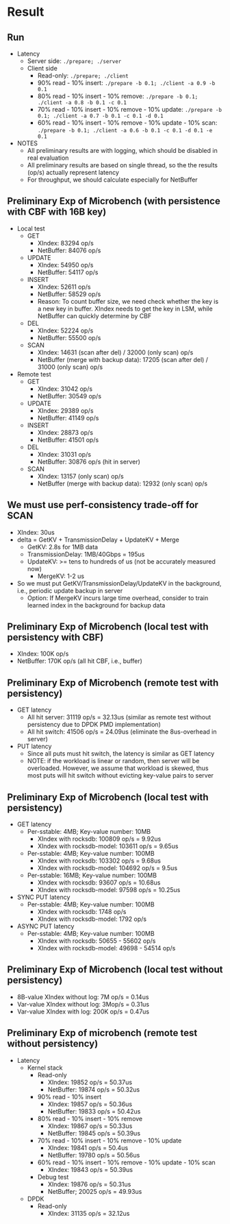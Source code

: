 # Result

## Run

- Latency
	- Server side: `./prepare; ./server`
	- Client side
		+ Read-only: `./prepare; ./client`
		+ 90% read - 10% insert: `./prepare -b 0.1; ./client -a 0.9 -b 0.1`
		+ 80% read - 10% insert - 10% remove: `./prepare -b 0.1; ./client -a 0.8 -b 0.1 -c 0.1`
		+ 70% read - 10% insert - 10% remove - 10% update: `./prepare -b 0.1; ./client -a 0.7 -b 0.1 -c 0.1 -d 0.1`
		+ 60% read - 10% insert - 10% remove - 10% update - 10% scan: `./prepare -b 0.1; ./client -a 0.6 -b 0.1 -c 0.1 -d 0.1 -e 0.1`
- NOTES
	+ All preliminary results are with logging, which should be disabled in real evaluation
	+ All preliminary results are based on single thread, so the the results (op/s) actually represent latency
	+ For throughput, we should calculate especially for NetBuffer

## Preliminary Exp of Microbench (with persistence with CBF with 16B key)

- Local test
	+ GET
		+ XIndex: 83294 op/s
		+ NetBuffer: 84076 op/s
	+ UPDATE
		+ XIndex: 54950 op/s
		+ NetBuffer: 54117 op/s
	+ INSERT
		+ XIndex: 52611 op/s
		+ NetBuffer: 58529 op/s
		+ Reason: To count buffer size, we need check whether the key is a new key in buffer. XIndex needs to get the key in LSM,
		while NetBuffer can quickly determine by CBF
	+ DEL
		+ XIndex: 52224 op/s
		+ NetBuffer: 55500 op/s
	+ SCAN
		+ XIndex: 14631 (scan after del) / 32000 (only scan) op/s
		+ NetBuffer (merge with backup data): 17205 (scan after del) / 31000 (only scan) op/s
- Remote test
	+ GET
		+ XIndex: 31042 op/s
		+ NetBuffer: 30549 op/s
	+ UPDATE
		+ XIndex: 29389 op/s
		+ NetBuffer: 41149 op/s
	+ INSERT
		+ XIndex: 28873 op/s
		+ NetBuffer: 41501 op/s
	+ DEL
		+ XIndex: 31031 op/s
		+ NetBuffer: 30876 op/s (hit in server)
	+ SCAN
		+ XIndex: 13157 (only scan) op/s
		+ NetBuffer (merge with backup data): 12932 (only scan) op/s

## We must use perf-consistency trade-off for SCAN

- XIndex: 30us
- delta = GetKV + TransmissionDelay + UpdateKV + Merge
	+ GetKV: 2.8s for 1MB data
	+ TransmissionDelay: 1MB/40Gbps = 195us
	+ UpdateKV: >= tens to hundreds of us (not be accurately measured now)
        + MergeKV: 1-2 us
- So we must put GetKV/TransmissionDelay/UpdateKV in the background, i.e., periodic update backup in server
	+ Option: If MergeKV incurs large time overhead, consider to train learned index in the background for backup data


## Preliminary Exp of Microbench (local test with persistency with CBF)

- XIndex: 100K op/s
- NetBuffer: 170K op/s (all hit CBF, i.e., buffer)

## Preliminary Exp of Microbench (remote test with persistency)

- GET latency
	+ All hit server: 31119 op/s = 32.13us (similar as remote test without persistency due to DPDK PMD implementation)
	+ All hit switch: 41506 op/s = 24.09us (eliminate the 8us-overhead in server)
- PUT latency
	+ Since all puts must hit switch, the latency is similar as GET latency
	+ NOTE: if the workload is linear or random, then server will be overloaded. However, we assume that workload is skewed, thus most
	puts will hit switch without evicting key-value pairs to server

## Preliminary Exp of Microbench (local test with persistency)

- GET latency
	+ Per-sstable: 4MB; Key-value number: 10MB
		* XIndex with rocksdb: 100809 op/s = 9.92us
		* XIndex with rocksdb-model: 103611 op/s = 9.65us
	+ Per-sstable: 4MB; Key-value number: 100MB
		* XIndex with rocksdb: 103302 op/s = 9.68us
		* XIndex with rocksdb-model: 104692 op/s = 9.5us
	+ Per-sstable: 16MB; Key-value number: 100MB
		* XIndex with rocksdb: 93607 op/s = 10.68us
		* XIndex with rocksdb-model: 97598 op/s = 10.25us
- SYNC PUT latency
	+ Per-sstable: 4MB; Key-value number: 100MB
		* XIndex with rocksdb: 1748 op/s
		* XIndex with rocksdb-model: 1792 op/s
- ASYNC PUT latency
	+ Per-sstable: 4MB; Key-value number: 100MB
		* XIndex with rocksdb: 50655 - 55602 op/s
		* XIndex with rocksdb-model: 49698 - 54514 op/s

## Preliminary Exp of Microbench (local test without persistency)

- 8B-value XIndex without log: 7M op/s = 0.14us 
- Var-value XIndex without log: 3Mop/s = 0.31us
- Var-value XIndex with log: 200K op/s = 0.47us

## Preliminary Exp of microbench (remote test without persistency)

- Latency
	* Kernel stack
		* Read-only
			- XIndex: 19852 op/s = 50.37us
			- NetBuffer: 19874 op/s = 50.32us
		* 90% read - 10% insert
			- XIndex: 19857 op/s = 50.36us
			- NetBuffer: 19833 op/s = 50.42us
		* 80% read - 10% insert - 10% remove
			- XIndex: 19867 op/s = 50.33us
			- NetBuffer: 19845 op/s = 50.39us
		* 70% read - 10% insert - 10% remove - 10% update
			- XIndex: 19841 op/s = 50.4us
			- NetBuffer: 19780 op/s = 50.56us
		* 60% read - 10% insert - 10% remove - 10% update - 10% scan
			- XIndex: 19843 op/s = 50.39us
		* Debug test
			- XIndex: 19876 op/s = 50.31us
			- NetBuffer; 20025 op/s = 49.93us
	* DPDK
		* Read-only
			- XIndex: 31135 op/s = 32.12us
